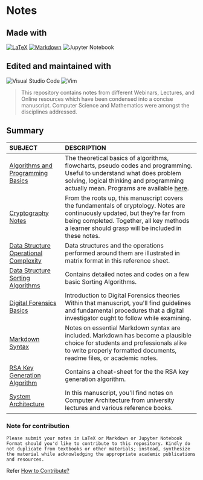 # Notes

## Made with

[![LaTeX](https://img.shields.io/badge/latex-%23008080.svg?style=for-the-badge&logo=latex&logoColor=white)](https://www.latex-project.org/)
[![Markdown](https://img.shields.io/badge/markdown-%23000000.svg?style=for-the-badge&logo=markdown&logoColor=white)](http://commonmark.org)
![Jupyter Notebook](https://img.shields.io/badge/jupyter-%23FA0F00.svg?style=for-the-badge&logo=jupyter&logoColor=white)

## Edited and maintained with

![Visual Studio Code](https://img.shields.io/badge/VisualStudioCode-0078d7.svg?style=for-the-badge&logo=visual-studio-code&logoColor=white)
![Vim](https://img.shields.io/badge/VIM-%2311AB00.svg?style=for-the-badge&logo=vim&logoColor=white)


> This repository contains notes from different Webinars, Lectures, and Online resources which have been condensed into a concise manuscript. Computer Science and Mathematics were amongst the disciplines addressed.

## Summary

| **SUBJECT**                                                  | **DESCRIPTION**                                              |
| :----------------------------------------------------------- | :----------------------------------------------------------- |
| [Algorithms and Programming Basics](https://github.com/datta-agni/Notes/blob/main/Algorithm_Basics_Notes/Algorithm_Basics_Notes.pdf) | The theoretical basics of algorithms, flowcharts, pseudo codes and programming. Useful to understand what does problem solving, logical thinking and programming actually mean. Programs are available [here](https://github.com/datta-agni/Java-Codes "here"). |
| [Cryptography Notes](https://github.com/datta-agni/Notes/blob/main/Cryptography_Notes/Cryptography_Notes.pdf) | From the roots up, this manuscript covers the fundamentals of cryptology. Notes are continuously updated, but they're far from being completed. Together, all key methods a learner should grasp will be included in these notes. |
| [Data Structure Operational Complexity](https://github.com/datta-agni/Notes/blob/main/DS_Basic_Complexity_Notes/DS_Basic_Complexity_Notes.pdf) | Data structures and the operations performed around them are illustrated in matrix format in this reference sheet. |
| [Data Structure Sorting Algorithms](https://github.com/datta-agni/Notes/blob/main/DS_Sorting_Algorithms_Notes/DS_Sorting_Algorithms_Notes.pdf) | Contains detailed notes and codes on a few basic Sorting Algorithms. |
| [Digital Forensics Basics](https://github.com/datta-agni/Notes/blob/main/Digital_Forensic_Basics_Notes/Digital_Forensic_Basics_Notes.pdf) | Introduction to Digital Forensics theories Within that manuscript, you'll find guidelines and fundamental procedures that a digital investigator ought to follow while examining. |
| [Markdown Syntax](https://github.com/datta-agni/Notes/blob/main/Markdown_Syntax_Notes/Markdown_Syntax_Notes.pdf) | Notes on essential Markdown syntax are included. Markdown has become a plausible choice for students and professionals alike to write properly formatted documents, readme files, or academic notes. |
| [RSA Key Generation Algorithm](https://github.com/datta-agni/Notes/blob/main/RSA_Key_Generation_Algorithm_Notes/RSA_Key_Generation_Algorithm_Notes.pdf) | Contains a cheat-sheet for the the RSA key generation algorithm. |
| [System Architecture](https://github.com/datta-agni/Notes/blob/main/System_Architechtures_Notes/System_Architechtures_Notes.pdf) | In this manuscript, you'll find notes on Computer Architecture from university lectures and various reference books. |



### Note for contribution

```
Please submit your notes in LaTeX or Markdown or Jupyter Notebook Format should you'd like to contribute to this repository. Kindly do not duplicate from textbooks or other materials; instead, synthesize the material while acknowledging the appropriate academic publications and resources.
```

Refer [How to Contribute?](CONTRIBUTING.md)
